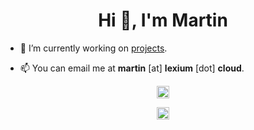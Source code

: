 <h1 align="center">Hi 👋, I'm Martin</h1>

- 🔭 I’m currently working on [projects](https://mxrtn.me/projects).

- 📫 You can email me at **martin** [at] **lexium** [dot] **cloud**.

<div align="center">
<a href="https://twitter.com/Martinnkek" target="blank"><img align="center" src="https://cdn.jsdelivr.net/npm/simple-icons@3.0.1/icons/twitter.svg" alt="Martinnkek" height="20" width="20" /></a>

<a href="https://keybase.io/martinhaha" target="blank"><img align="center" src="https://cdn.jsdelivr.net/npm/simple-icons@3.0.1/icons/keybase.svg" alt="martinhaha" height="20" width="20" /></a>
</div>
